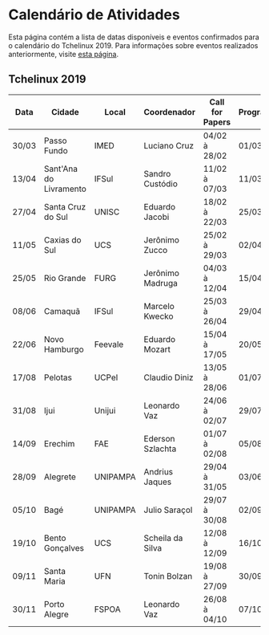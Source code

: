 Calendário de Atividades
========================

Esta página contém a lista de datas disponíveis e eventos confirmados para o calendário do Tchelinux 2019. Para informações sobre eventos realizados anteriormente, visite [esta página](historico_eventos.md).

## Tchelinux 2019

| Data  | Cidade                 | Local        | Coordenador      | Call for Papers | Programação  |
|-------|------------------------|--------------|------------------|-----------------|--------------|
| 30/03 | Passo Fundo            | IMED         | Luciano Cruz     | 04/02 à 28/02   | 01/03        |
| 13/04 | Sant'Ana do Livramento | IFSul        | Sandro Custódio  | 11/02 à 07/03   | 11/03        |
| 27/04 | Santa Cruz do Sul      | UNISC        | Eduardo Jacobi   | 18/02 à 22/03   | 25/03        | 
| 11/05 | Caxias do Sul          | UCS          | Jerônimo Zucco   | 25/02 à 29/03   | 02/04        |
| 25/05 | Rio Grande             | FURG         | Jerônimo Madruga | 04/03 à 12/04   | 15/04        | 
| 08/06 | Camaquã                | IFSul        | Marcelo Kwecko   | 25/03 à 26/04   | 29/04        |
| 22/06 | Novo Hamburgo          | Feevale      | Eduardo Mozart   | 15/04 à 17/05   | 20/05        |  
| 17/08 | Pelotas                | UCPel        | Claudio Diniz    | 13/05 à 28/06   | 01/07        | 
| 31/08 | Ijui                   | Unijui       | Leonardo Vaz     | 24/06 à 02/07   | 29/07        | 
| 14/09 | Erechim                | FAE          | Ederson Szlachta | 01/07 à 02/08   | 05/08        |
| 28/09 | Alegrete               | UNIPAMPA     | Andrius Jaques   | 29/04 à 31/05   | 03/06        |
| 05/10 | Bagé                   | UNIPAMPA     | Julio Saraçol    | 29/07 à 30/08   | 02/09        |
| 19/10 | Bento Gonçalves        | UCS          | Scheila da Silva | 12/08 à 12/09   | 16/10        |
| 09/11 | Santa Maria            | UFN          | Tonin Bolzan     | 19/08 à 27/09   | 30/09        |
| 30/11 | Porto Alegre           | FSPOA        | Leonardo Vaz     | 26/08 à 04/10   | 07/10        |
